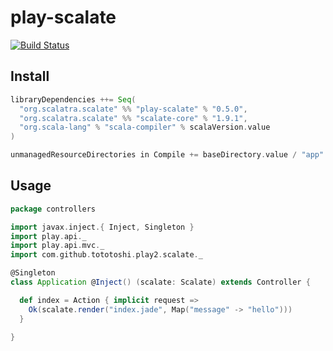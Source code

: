 # play-scalate

[![Build Status](https://travis-ci.org/scalate/play-scalate.png)](https://travis-ci.org/scalate/play-scalate)

## Install

```scala
libraryDependencies ++= Seq(
  "org.scalatra.scalate" %% "play-scalate" % "0.5.0",
  "org.scalatra.scalate" %% "scalate-core" % "1.9.1",
  "org.scala-lang" % "scala-compiler" % scalaVersion.value
)

unmanagedResourceDirectories in Compile += baseDirectory.value / "app" / "views"
```

## Usage

```scala
package controllers

import javax.inject.{ Inject, Singleton }
import play.api._
import play.api.mvc._
import com.github.tototoshi.play2.scalate._

@Singleton
class Application @Inject() (scalate: Scalate) extends Controller {

  def index = Action { implicit request =>
    Ok(scalate.render("index.jade", Map("message" -> "hello")))
  }

}
```
